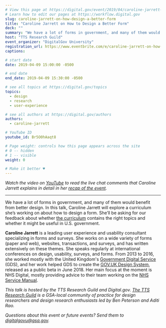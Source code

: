 ```yaml
---
# View this page at https://digital.gov/event/2019/04/caroline-jarrett-on-how-design-a
# Learn how to edit our pages at https://workflow.digital.gov
slug: caroline-jarrett-on-how-design-a-better-form
title: "Caroline Jarrett on How to Design a Better Form"
deck: ""
summary: "We have a lot of forms in government, and many of them would benefit from better design. In this talk, Caroline Jarrett will explore a curriculum she’s working on about how to design forms."
host: "TTS Research Guild"
event_organizer: "DigitalGov University"
registration_url: https://www.eventbrite.com/e/caroline-jarrett-on-how-to-design-a-better-form-registration-58448034645
captions: 

# start date
date: 2019-04-09 15:00:00 -0500

# end date
end_date: 2019-04-09 15:30:00 -0500

# see all topics at https://digital.gov/topics
topics: 
  - design
  - research
  - user-experience

# see all authors at https://digital.gov/authors
authors: 
  - caroline-jarrett

# YouTube ID
youtube_id: Br5O0hAaqt8

# Page weight: controls how this page appears across the site
# 0 -- hidden
# 1 -- visible
weight: 0

# Make it better ♥
---
```


_Watch the video on [YouTube](https://www.youtube.com/watch?v=Br5O0hAaqt8) to read the live chat comments that Caroline Jarrett explains in detail in her [recap of the event](http://www.effortmark.co.uk/discussing-a-topic-map-for-how-to-design-better-a-form/)._ 

***

We have a lot of forms in government, and many of them would benefit from better design. In this talk, Caroline Jarrett will explore a curriculum she’s working on about how to design a form. She’ll be asking for our feedback about whether [the curriculum](http://www.effortmark.co.uk/a-draft-curriculum-for-how-to-design-a-form/) contains the right topics and whether it might be useful in U.S. government.

**Caroline Jarrett** is a leading user experience and usability consultant specializing in forms and surveys. She works on a wide variety of forms (paper and web), websites, transactions, and surveys, and has written extensively on these themes. She speaks regularly at international conferences on design, usability, surveys, and forms. From 2013 to 2016, she worked mostly with the United Kingdom's [Government Digital Service](https://gds.blog.gov.uk/about/) (GDS), and her work helped GDS to create the [GOV.UK Design System](https://design-system.service.gov.uk/), released as a public beta in June 2018. Her main focus at the moment is NHS Digital, mostly providing advice to their team working on the [NHS Service Manual](https://beta.nhs.uk/service-manual/).

*This talk is hosted by the TTS Research Guild and Digital.gov. [The TTS Research Guild](https://github.com/18F/g-research) is a GSA-local community of practice for design researchers and design research enthusiasts led by Ben Peterson and Aditi Rao.*

*Questions about this event or future events? Send them to [digitalgovu@gsa.gov](mailto:digitalgovu@gsa.gov).* 
